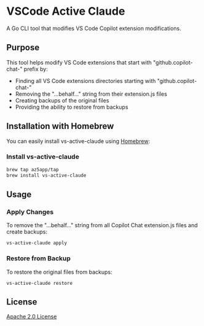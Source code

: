 # VSCode Active Claude

A Go CLI tool that modifies VS Code Copilot extension modifications.

## Purpose

This tool helps modify VS Code extensions that start with "github.copilot-chat-" prefix by:
- Finding all VS Code extensions directories starting with "github.copilot-chat-"
- Removing the "...behalf..." string from their extension.js files
- Creating backups of the original files
- Providing the ability to restore from backups


## Installation with Homebrew

You can easily install vs-active-claude using [Homebrew](https://brew.sh):

### Install vs-active-claude

```sh
brew tap az5app/tap
brew install vs-active-claude
```

## Usage

### Apply Changes

To remove the "...behalf..." string from all Copilot Chat extension.js files and create backups:

```
vs-active-claude apply
```

### Restore from Backup
To restore the original files from backups:
```
vs-active-claude restore
```

## License
[Apache 2.0 License](LICENSE)
